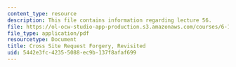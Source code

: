 ```yaml
---
content_type: resource
description: This file contains information regarding lecture 56.
file: https://ol-ocw-studio-app-production.s3.amazonaws.com/courses/6-170-software-studio-spring-2013/5442e3fc42355088ec9b137f8afaf699_MIT6_170S13_56-sec-rev.pdf
file_type: application/pdf
resourcetype: Document
title: Cross Site Request Forgery, Revisited
uid: 5442e3fc-4235-5088-ec9b-137f8afaf699
---
```

